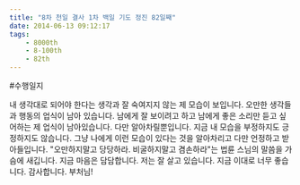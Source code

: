```yaml
---
title: "8차 천일 결사 1차 백일 기도 정진 82일째"
date: 2014-06-13 09:12:17
tags:
    - 8000th
    - 8-100th
    - 82th
---
```


#수행일지

내 생각대로 되어야 한다는 생각과 잘 숙여지지 않는 제 모습이 보입니다. 오만한 생각들과 행동의 업식이 남아 있습니다. 남에게 잘 보이려고 하고 남에게 좋은 소리만 듣고 싶어하는 제 업식이 남아있습니다. 다만 알아차릴뿐입니다. 지금 내 모습을 부정하지도 긍정하지도 않습니다. 그냥 나에게 이런 모습이 있다는 것을 알아차리고 다만 언정하고 받아들입니다. "오만하지말고 당당하라. 비굴하지말고 겸손하라"는 법륜 스님의 말씀을 가슴에 새깁니다. 지금 마음은 담담합니다. 저는 잘 살고 있습니다. 지금 이대로 너무 좋습니다. 감사합니다. 부처님!
